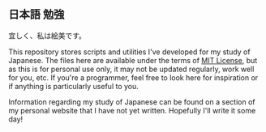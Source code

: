 ## 日本語 勉強

宜しく、私は絵美です。

This repository stores scripts and utilities I've developed for my study of Japanese. The files here are available under the terms of [MIT License](https://opensource.org/licenses/MIT), but as this is for personal use only, it may not be updated regularly, work well for you, etc. If you're a programmer, feel free to look here for inspiration or if anything is particularly useful to you.

Information regarding my study of Japanese can be found on a section of my personal website that I have not yet written. Hopefully I'll write it some day!
